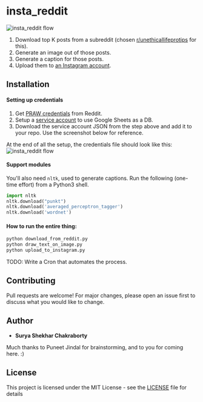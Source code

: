 # insta_reddit

![insta_reddit flow](https://i.imgur.com/zrZVcCR.jpg)


1. Download top K posts from a subreddit
(chosen [r/unethicallifeprotips](https://www.reddit.com/r/UnethicalLifeProTips/) for this).
2. Generate an image out of those posts.
3. Generate a caption for those posts.
4. Upload them to [an Instagram account](https://www.instagram.com/unethical.lifeprotips/).
## Installation
#### Setting up credentials
1. Get [PRAW credentials](https://praw.readthedocs.io/en/latest/getting_started/quick_start.html) from Reddit.
2. Setup a [service account](https://gspread.readthedocs.io/en/latest/oauth2.html#for-bots-using-service-account)
to use Google Sheets as a DB.
3. Download the service account JSON from the step above and add it to your repo.
Use the screenshot below for reference.

At the end of all the setup, the credentials file should look like this:
![insta_reddit flow](https://i.imgur.com/mx7yeHX.jpg)

#### Support modules
You'll also need `nltk`, used to generate captions.
Run the following (one-time effort) from a Python3 shell.

```python
import nltk
nltk.download("punkt")
nltk.download('averaged_perceptron_tagger')
nltk.download('wordnet')
```

#### How to run the entire thing:
```bash
python download_from_reddit.py
python draw_text_on_image.py
python upload_to_instagram.py

```

TODO: Write a Cron that automates the process.

## Contributing
Pull requests are welcome! 
For major changes, please open an issue first to discuss what you would like to change.

## Author
* **Surya Shekhar Chakraborty**

Much thanks to Puneet Jindal for brainstorming, and to you for coming here. :)

## License
This project is licensed under the MIT License - 
see the [LICENSE](https://github.com/suryashekharc/insta_reddit/blob/master/LICENSE) file for details
